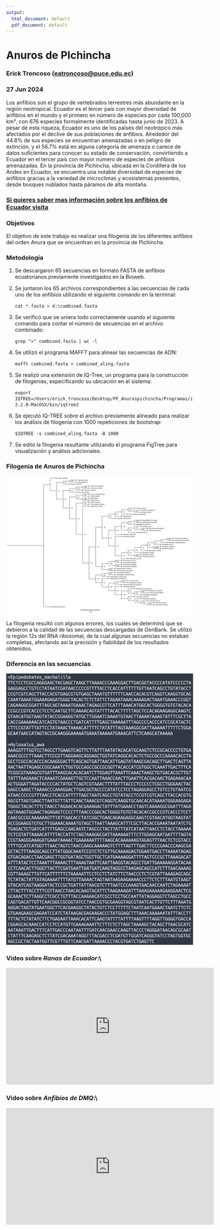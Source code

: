 ```yaml
---
output:
  html_document: default
  pdf_document: default
---
```

# Anuros de PIchincha  
### Erick Troncoso (eatroncoso@puce.edu.ec)
### 27 Jun 2024

Los anfibios son el grupo de vertebrados terrestres más abundante en la región neotropical. Ecuador es el tercer país con mayor diversidad de anfibios en el mundo y el primero en número de especies por cada 100,000 km², con 676 especies formalmente identificadas hasta junio de 2023. A pesar de esta riqueza, Ecuador es uno de los países del neotrópico más afectados por el declive de sus poblaciones de anfibios. Alrededor del 44.8% de sus especies se encuentran amenazadas o en peligro de extinción, y el 56.7% está en alguna categoría de amenaza o carece de datos suficientes para conocer su estado de conservación, convirtiendo a Ecuador en el tercer país con mayor número de especies de anfibios amenazadas. En la provincia de Pichincha, ubicada en la Cordillera de los Andes en Ecuador, se encuentra una notable diversidad de especies de anfibios gracias a la variedad de microclimas y ecosistemas presentes, desde bosques nublados hasta páramos de alta montaña.

### [Si quieres saber mas información sobre los anfibios de Ecuador visita ](https://www.bioweb.bio/faunaweb/amphibiaweb/)

### Objetivos
El objetivo de este trabajo es realizar una filogenia de los diferentes anfibios del orden Anura que se encuentran en la provincia de Pichincha.

### Metodología

1. Se descargaron 65 secuencias en formato FASTA de anfibios ecuatorianos previamente investigados en la Bioweb.

2. Se juntaron los 65 archivos correspondientes a las secuencias de cada uno de los anfibios utilizando el siguiente comando en la terminal:

   ```
   cat *.fasta > d:\combined.fasta
   ```

3. Se verificó que se uniera todo correctamente usando el siguiente comando para contar el número de secuencias en el archivo combinado:

   ```
   grep ">" combined.fasta | wc -l
   ```

4. Se utilizó el programa MAFFT para alinear las secuencias de ADN:

   ```
   mafft combined.fasta > combined_aling.fasta
   ```

5. Se realizó una extensión de IQ-Tree, un programa para la construcción de filogenias, especificando su ubicación en el sistema:

   ```
   export IQTREE=/Users/erick_troncoso/Desktop/PF_Anurospichincha/Programas/iqtree-2.2.0-MacOSX/bin/iqtree2
   ```

6. Se ejecutó IQ-TREE sobre el archivo previamente alineado para realizar los análisis de filogenia con 1000 repeticiones de bootstrap:

   ```
   $IQTREE -s combined_aling.fasta -B 1000
   ```

7. Se editó la filogenia resultante utilizando el programa FigTree para visualización y análisis adicionales.

### Filogenia de Anuros de Pichincha
![]( Imagenes/Filogenia.jpg?raw=true "Filogenia")  

La filogenia resultó con algunos errores, los cuales se determinó que se debieron a la calidad de las secuencias descargadas de GenBank. Se utilizó la región 12s del RNA ribosomal, de la cual algunas secuencias no estaban completas, afectando así la precisión y fiabilidad de los resultados obtenidos.

### Diferencia en las secuencias 
![]( Imagenes/Secuen.jpeg?raw=true "Secuencias") 

### Video sobre *Ranas de Ecuador*:\   
<iframe width="560" height="315" src="https://www.youtube.com/embed/o6yefgZ8jmI?si=qHFMBMq7m1W-bm8c" title="YouTube video player" frameborder="0" allow="accelerometer; autoplay; clipboard-write; encrypted-media; gyroscope; picture-in-picture; web-share" referrerpolicy="strict-origin-when-cross-origin" allowfullscreen></iframe>

### Video sobre *Anfibios de DMQ*:\   
<iframe width="560" height="315" src="https://www.youtube.com/embed/eKorfzWtS8U?si=D9u2kUBLfGXm9Uve" title="YouTube video player" frameborder="0" allow="accelerometer; autoplay; clipboard-write; encrypted-media; gyroscope; picture-in-picture; web-share" referrerpolicy="strict-origin-when-cross-origin" allowfullscreen></iframe>




